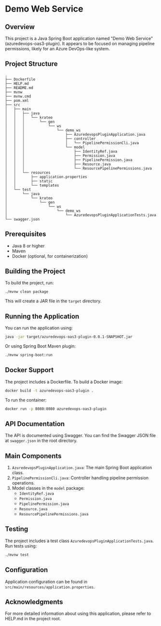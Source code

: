 # Demo Web Service

## Overview

This project is a Java Spring Boot application named "Demo Web Service" (azuredevops-oas3-plugin). It appears to be focused on managing pipeline permissions, likely for an Azure DevOps-like system.

## Project Structure

```
.
├── Dockerfile
├── HELP.md
├── README.md
├── mvnw
├── mvnw.cmd
├── pom.xml
├── src
│   ├── main
│   │   ├── java
│   │   │   └── krateo
│   │   │       └── gen
│   │   │           └── ws
│   │   │               └── demo_ws
│   │   │                   ├── AzuredevopsPluginApplication.java
│   │   │                   ├── controller
│   │   │                   │   └── PipelinePermissionCli.java
│   │   │                   └── model
│   │   │                       ├── IdentityRef.java
│   │   │                       ├── Permission.java
│   │   │                       ├── PipelinePermission.java
│   │   │                       ├── Resource.java
│   │   │                       └── ResourcePipelinePermissions.java
│   │   └── resources
│   │       ├── application.properties
│   │       ├── static
│   │       └── templates
│   └── test
│       └── java
│           └── krateo
│               └── gen
│                   └── ws
│                       └── demo_ws
│                           └── AzuredevopsPluginApplicationTests.java
└── swagger.json
```

## Prerequisites

- Java 8 or higher
- Maven
- Docker (optional, for containerization)

## Building the Project

To build the project, run:

```bash
./mvnw clean package
```

This will create a JAR file in the `target` directory.

## Running the Application

You can run the application using:

```bash
java -jar target/azuredevops-oas3-plugin-0.0.1-SNAPSHOT.jar
```

Or using Spring Boot Maven plugin:

```bash
./mvnw spring-boot:run
```

## Docker Support

The project includes a Dockerfile. To build a Docker image:

```bash
docker build -t azuredevops-oas3-plugin .
```

To run the container:

```bash
docker run -p 8080:8080 azuredevops-oas3-plugin
```

## API Documentation

The API is documented using Swagger. You can find the Swagger JSON file at `swagger.json` in the root directory.

## Main Components

1. `AzuredevopsPluginApplication.java`: The main Spring Boot application class.
2. `PipelinePermissionCli.java`: Controller handling pipeline permission operations.
3. Model classes in the `model` package:
   - `IdentityRef.java`
   - `Permission.java`
   - `PipelinePermission.java`
   - `Resource.java`
   - `ResourcePipelinePermissions.java`

## Testing

The project includes a test class `AzuredevopsPluginApplicationTests.java`. Run tests using:

```bash
./mvnw test
```

## Configuration

Application configuration can be found in `src/main/resources/application.properties`.

## Acknowledgments

For more detailed information about using this application, please refer to HELP.md in the project root.